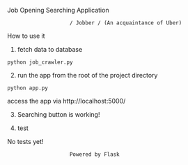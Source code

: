 Job Opening Searching Application
						
						/ Jobber / (An acquaintance of Uber)

How to use it

1. fetch data to database

`python job_crawler.py`


2. run the app from the root of the project directory

`python app.py`


access the app via
http://localhost:5000/


3. Searching button is working!


4. test

No tests yet!


						Powered by Flask
